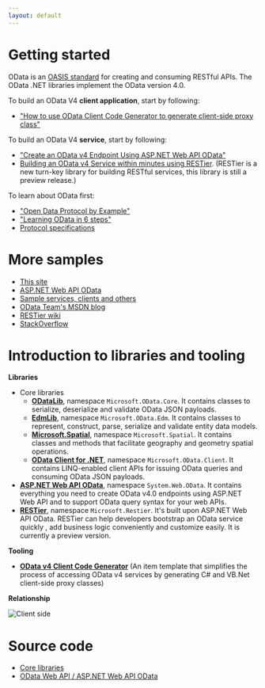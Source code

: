 ```yaml
---
layout: default
---
```


# Getting started

OData is an [OASIS standard](https://www.oasis-open.org/committees/tc_home.php?wg_abbrev=odata) for creating and consuming RESTful APIs. The OData .NET libraries implement the OData version 4.0.

To build an OData V4 **client application**, start by following:

- ["How to use OData Client Code Generator to generate client-side proxy class"](http://blogs.msdn.com/b/odatateam/archive/2014/03/12/how-to-use-odata-client-code-generator-to-generate-client-side-proxy-class.aspx)

To build an OData V4 **service**, start by following:

- ["Create an OData v4 Endpoint Using ASP.NET Web API OData"](http://www.asp.net/web-api/overview/odata-support-in-aspnet-web-api/odata-v4/create-an-odata-v4-endpoint)
- [Building an OData v4 Service within minutes using RESTier](https://github.com/OData/RESTier/wiki/%5BSamples-1%5D-Getting-started---basic). (RESTier is a new turn-key library for building RESTful services, this library is still a preview release.)

To learn about OData first:

- ["Open Data Protocol by Example"](http://msdn.microsoft.com/en-us/library/ff478141.aspx)
- ["Learning OData in 6 steps"](http://www.odata.org)
- [Protocol specifications](https://www.oasis-open.org/committees/tc_home.php?wg_abbrev=odata#technical)

# More samples

- [This site]({{site.baseurl}}/samples)
- [ASP.NET Web API OData](https://aspnet.codeplex.com/SourceControl/latest#Samples/WebApi/OData/v4/)
- [Sample services, clients and others](https://github.com/OData/ODataSamples)
- [OData Team's MSDN blog](http://blogs.msdn.com/b/odatateam/)
- [RESTier wiki](https://github.com/OData/RESTier/wiki)
- [StackOverflow](http://stackoverflow.com/questions/tagged/odata)

# Introduction to libraries and tooling

**Libraries**

- Core libraries
	- [**ODataLib**](http://www.nuget.org/packages/Microsoft.OData.Core/), namespace `Microsoft.OData.Core`. It contains classes to serialize, deserialize and validate OData JSON payloads.
	- [**EdmLib**](http://www.nuget.org/packages/Microsoft.OData.Edm/), namespace `Microsoft.OData.Edm`. It contains classes to represent, construct, parse, serialize and validate entity data models.
	- [**Microsoft.Spatial**](http://www.nuget.org/packages/Microsoft.Spatial/), namespace `Microsoft.Spatial`. It contains classes and methods that facilitate geography and geometry spatial operations.
    - [**OData Client for .NET**](http://www.nuget.org/packages/Microsoft.OData.Client/), namespace `Microsoft.OData.Client`. It contains LINQ-enabled client APIs for issuing OData queries and consuming OData JSON payloads.
- [**ASP.NET Web API OData**](http://www.nuget.org/packages/Microsoft.AspNet.OData/), namespace `System.Web.OData`. It contains everything you need to create OData v4.0 endpoints using ASP.NET Web API and to support OData query syntax for your web APIs.
- **[RESTier](http://www.nuget.org/packages/Microsoft.Restier/0.1.0-pre)**, namespace `Microsoft.Restier`. It's built upon ASP.NET Web API OData.  RESTier can help developers bootstrap an OData service quickly , add business logic conveniently and customize easily. It is currently a preview version.

**Tooling**

- [**OData v4 Client Code Generator**](https://visualstudiogallery.msdn.microsoft.com/9b786c0e-79d1-4a50-89a5-125e57475937) (An item template that simplifies the process of accessing OData v4 services by generating C# and VB.Net client-side proxy classes)

**Relationship**

![Client side]({{site.baseurl}}/assets/library-relationship.png)

# Source code

- [Core libraries](https://github.com/odata/odata.net)
- [OData Web API / ASP.NET Web API OData](https://github.com/odata/WebApi/)
